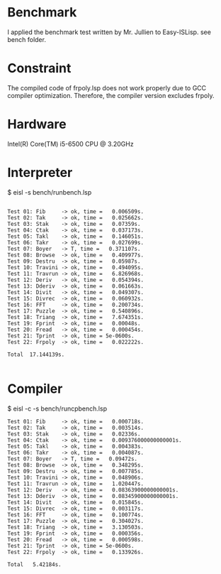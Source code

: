 # Benchmark
I applied the benchmark test written by Mr. Jullien to Easy-ISLisp. 
see bench folder.

# Constraint 
The compiled code of frpoly.lsp does not work properly due to GCC compiler optimization.
Therefore, the compiler version excludes frpoly. 

# Hardware
Intel(R) Core(TM) i5-6500 CPU @ 3.20GHz

# Interpreter
$ eisl -s bench/runbench.lsp

```

Test 01: Fib     -> ok, time =   0.006509s.
Test 02: Tak     -> ok, time =   0.025662s.
Test 03: Stak    -> ok, time =   0.07359s.
Test 04: Ctak    -> ok, time =   0.037173s.
Test 05: Takl    -> ok, time =   0.146051s.
Test 06: Takr    -> ok, time =   0.027699s.
Test 07: Boyer   -> T, time =   0.371107s.
Test 08: Browse  -> ok, time =   0.409977s.
Test 09: Destru  -> ok, time =   0.05987s.
Test 10: Travini -> ok, time =   0.494095s.
Test 11: Travrun -> ok, time =   6.826968s.
Test 12: Deriv   -> ok, time =   0.054394s.
Test 13: Dderiv  -> ok, time =   0.061663s.
Test 14: Divit   -> ok, time =   0.049307s.
Test 15: Divrec  -> ok, time =   0.060932s.
Test 16: FFT     -> ok, time =   0.200734s.
Test 17: Puzzle  -> ok, time =   0.540896s.
Test 18: Triang  -> ok, time =   7.674351s.
Test 19: Fprint  -> ok, time =   0.00048s.
Test 20: Fread   -> ok, time =   0.000454s.
Test 21: Tprint  -> ok, time = 5e-0600s.
Test 22: Frpoly  -> ok, time =   0.022222s.

Total  17.144139s.


```


# Compiler
$ eisl -c -s bench/runcpbench.lsp

```
Test 01: Fib     -> ok, time =   0.000718s.
Test 02: Tak     -> ok, time =   0.003514s.
Test 03: Stak    -> ok, time =   0.02336s.
Test 04: Ctak    -> ok, time =   0.009376000000000001s.
Test 05: Takl    -> ok, time =   0.004383s.
Test 06: Takr    -> ok, time =   0.004087s.
Test 07: Boyer   -> T, time =   0.09472s.
Test 08: Browse  -> ok, time =   0.348295s.
Test 09: Destru  -> ok, time =   0.007785s.
Test 10: Travini -> ok, time =   0.048906s.
Test 11: Travrun -> ok, time =   1.020447s.
Test 12: Deriv   -> ok, time =   0.08363900000000001s.
Test 13: Dderiv  -> ok, time =   0.08345900000000001s.
Test 14: Divit   -> ok, time =   0.015845s.
Test 15: Divrec  -> ok, time =   0.003117s.
Test 16: FFT     -> ok, time =   0.100774s.
Test 17: Puzzle  -> ok, time =   0.304027s.
Test 18: Triang  -> ok, time =   3.130503s.
Test 19: Fprint  -> ok, time =   0.000356s.
Test 20: Fread   -> ok, time =   0.000598s.
Test 21: Tprint  -> ok, time = 5e-0600s.
Test 22: Frpoly  -> ok, time =   0.133926s.

Total   5.42184s.

```
